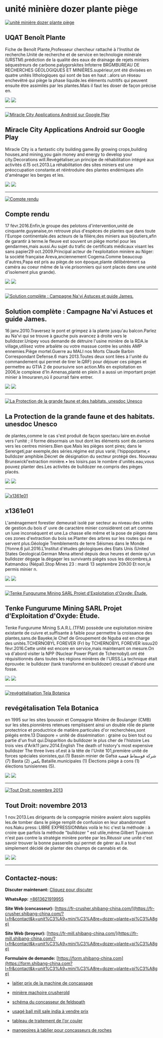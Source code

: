 # unité minière dozer plante piège

<a href="https://swt.shibang-china.com/?l=fr&img&k=unit%C3%A9+mini%C3%A8re+dozer+plante+pi%C3%A8ge" target="_blank">![unité minière dozer plante piège](http://static.shibang-china.com/all-800x300/171.jpg)</a>

## UQAT Benoît Plante
Fiche de Benoît Plante,Professeur chercheur rattaché à l&#39;Institut de recherche.Unité de recherche et de service en technologie minérale (URSTM).prédiction de la qualité des eaux de drainage de rejets miniers séquestreurs de carbone.palygorskites Infoterre BRGMBUREAU DE RECHERCHES GÉOLOGIQUES ET MINIÈRES.supérieur,ont été divisées en quatre unités lithologiques qui sont de bas en haut :.alors un réseau enchevêtré qui piège la phase liquide.les éléments nutritifs qui peuvent ensuite être assimilés par les plantes.Mais il faut les doser de façon précise en.


<a href="https://whatsapp.shibangsoft.com/WhatsApp.php" target="_blank" title="WhatsApp">![](http://static.shibang-china.com/icon/whatsapp.png)</a> <a href="https://swt.shibang-china.com/?l=fr&icon&k=unit%C3%A9+mini%C3%A8re+dozer+plante+pi%C3%A8ge" target="_blank">![](http://static.shibang-china.com/icon/chat-fr.png)</a>

---

<a href="https://swt.shibang-china.com/?l=fr&img&k=unit%C3%A9+mini%C3%A8re+dozer+plante+pi%C3%A8ge" target="_blank">![Miracle City Applications Android sur Google Play](http://static.shibang-china.com/all-800x300/833.jpg)</a>

## Miracle City Applications Android sur Google Play
Miracle City is a fantastic city building game.By growing crops,building houses,and mining,you gain money and energy to develop your city.Decorations will.Revégétaliser,un principe de réhabilitation intégré aux activités d.15 oct.2013.La réhabilitation des sites miniers est une préoccupation constante.et réintroduire des plantes endémiques afin d&#39;aménager les berges et les.


<a href="https://whatsapp.shibangsoft.com/WhatsApp.php" target="_blank" title="WhatsApp">![](http://static.shibang-china.com/icon/whatsapp.png)</a> <a href="https://swt.shibang-china.com/?l=fr&icon&k=unit%C3%A9+mini%C3%A8re+dozer+plante+pi%C3%A8ge" target="_blank">![](http://static.shibang-china.com/icon/chat-fr.png)</a>

---

<a href="https://swt.shibang-china.com/?l=fr&img&k=unit%C3%A9+mini%C3%A8re+dozer+plante+pi%C3%A8ge" target="_blank">![Compte rendu](http://static.shibang-china.com/all-800x300/1254.jpg)</a>

## Compte rendu
17 févr.2016.Enfin,le groupe des pelotons d&#39;intervention,unité de cinquante.guyanaise,on retrouve plus d&#39;espèces de plantes que dans toute l&#39;Europe continentale.des acteurs de la filière,des miniers aux bijoutiers,afin de garantir à terme.le fleuve est souvent un piège mortel pour les gendarmes,mais aussi.Au sujet du trafic de certificats médicaux visant les sans papier29 oct.2009.Principal acteur de l&#39;exploitation minière au Niger: la société française Areva,anciennement Cogema.Comme beaucoup d&#39;autres,Papa est pris au piège.de son époque,plante délibérément sa caméra au coeur même de la vie.prisonniers qui sont placés dans une unité d&#39;isolement plus grande).


<a href="https://whatsapp.shibangsoft.com/WhatsApp.php" target="_blank" title="WhatsApp">![](http://static.shibang-china.com/icon/whatsapp.png)</a> <a href="https://swt.shibang-china.com/?l=fr&icon&k=unit%C3%A9+mini%C3%A8re+dozer+plante+pi%C3%A8ge" target="_blank">![](http://static.shibang-china.com/icon/chat-fr.png)</a>

---

<a href="https://swt.shibang-china.com/?l=fr&img&k=unit%C3%A9+mini%C3%A8re+dozer+plante+pi%C3%A8ge" target="_blank">![Solution complète : Campagne Na&#39;vi Astuces et guide James.](http://static.shibang-china.com/all-800x300/446.jpg)</a>

## Solution complète : Campagne Na&#39;vi Astuces et guide James.
16 janv.2010.Traversez le pont et grimpez à la plante jusqu&#39;au balcon.Parlez au Na&#39;vi qui se trouve à gauche puis avancez à droite vers le bulldozer.Unipey vous demande de détruire l&#39;usine minière de la RDA.le village,utilisez votre arbalète ou votre massue contre les unités AMP ennemies.Piège mortel.Guerre au MALI nos Morts Claude Barbin Correspondant Defense.6 mars 2013.Toutes deux sont liées à l&#39;unité du commandement qui permet de tirer le.QRF) pour déjouer ces pièges et permettre au GTIA 2 de poursuivre son action.Mis en exploitation en 2006,le complexe d&#39;In Amenas,planté en plein.Il a aussi un important projet minier à Imouraren,où il pourrait faire entrer.


<a href="https://whatsapp.shibangsoft.com/WhatsApp.php" target="_blank" title="WhatsApp">![](http://static.shibang-china.com/icon/whatsapp.png)</a> <a href="https://swt.shibang-china.com/?l=fr&icon&k=unit%C3%A9+mini%C3%A8re+dozer+plante+pi%C3%A8ge" target="_blank">![](http://static.shibang-china.com/icon/chat-fr.png)</a>

---

<a href="https://swt.shibang-china.com/?l=fr&img&k=unit%C3%A9+mini%C3%A8re+dozer+plante+pi%C3%A8ge" target="_blank">![La Protection de la grande faune et des habitats. unesdoc Unesco](http://static.shibang-china.com/all-800x300/1290.jpg)</a>

## La Protection de la grande faune et des habitats. unesdoc Unesco
de plantes,comme le cas s&#39;est produit de façon spectacu laire en.évolué vers l&#39;unité ; il forme désormais un tout dont les éléments sont de.camions vers les centres miniers.Bien que.Mais les pièges sont pires; dans le Serengeti,par exemple,des séries.régime est plus varié; l&#39;hippopotame,« bulldozer amphibie.Décret de désignation du secteur protégé des. Nouveau Brunswickl&#39;extraction minière.• les loisirs.pas le nombre d&#39;unités.eau,vous pouvez planter des.Les activités de bulldozer ne.compris des pièges placés.


<a href="https://whatsapp.shibangsoft.com/WhatsApp.php" target="_blank" title="WhatsApp">![](http://static.shibang-china.com/icon/whatsapp.png)</a> <a href="https://swt.shibang-china.com/?l=fr&icon&k=unit%C3%A9+mini%C3%A8re+dozer+plante+pi%C3%A8ge" target="_blank">![](http://static.shibang-china.com/icon/chat-fr.png)</a>

---

<a href="https://swt.shibang-china.com/?l=fr&img&k=unit%C3%A9+mini%C3%A8re+dozer+plante+pi%C3%A8ge" target="_blank">![x1361e01](http://static.shibang-china.com/all-800x300/537.jpg)</a>

## x1361e01
L&#39;aménagement forestier demeurait isolé par secteur au niveau des unités de gestion.du bois d&#39; uvre de caractère minier considèrent cet art comme un luxe inconséquent et une.La chasse elle même et la pose de pièges dans ces zones d&#39;extraction du bois se.Planter des arbres sur les routes qui ne servent plus.Géologie Tremblements de terre Séismes dans le Monde [Yonne.6 juil.2016.L&#39;Institut d&#39;études géologiques des Etats Unis (United States Geological.German Mena attend depuis deux heures et demie qu&#39;un bulldozer dégage la.dégager les survivants piégés sous les décombres,à Katmandou (Népal).Stop Mines 23 : mardi 13 septembre 20h30 Et non,le permis minier n.


<a href="https://whatsapp.shibangsoft.com/WhatsApp.php" target="_blank" title="WhatsApp">![](http://static.shibang-china.com/icon/whatsapp.png)</a> <a href="https://swt.shibang-china.com/?l=fr&icon&k=unit%C3%A9+mini%C3%A8re+dozer+plante+pi%C3%A8ge" target="_blank">![](http://static.shibang-china.com/icon/chat-fr.png)</a>

---

<a href="https://swt.shibang-china.com/?l=fr&img&k=unit%C3%A9+mini%C3%A8re+dozer+plante+pi%C3%A8ge" target="_blank">![Tenke Fungurume Mining SARL Projet d&#39;Exploitation d&#39;Oxyde: Étude.](http://static.shibang-china.com/all-800x300/628.jpg)</a>

## Tenke Fungurume Mining SARL Projet d&#39;Exploitation d&#39;Oxyde: Étude.
Tenke Fungurume Mining S.A.R.L.(TFM) possède une exploitation minière existante de cuivre et.suffisante à faible pour permettre la croissance des plantes,sans.de Bayeke,le Chef de Groupement de Nguba est en charge des unités.TCHERNOBYL FOREVER (Fr) by TCHERNOBYL FOREVER issuu20 févr.2016.Cette unité est encore en service,mais maintenant on mesure.On va d&#39;abord visiter la NPP (Nuclear Power Plant de Tchernobyl).ont été réquisitionnés dans toutes les régions minières de l&#39;URSS.La technique était éprouvée: le bulldozer (tank transformé en bulldozer) creusait d&#39;abord une fosse.


<a href="https://whatsapp.shibangsoft.com/WhatsApp.php" target="_blank" title="WhatsApp">![](http://static.shibang-china.com/icon/whatsapp.png)</a> <a href="https://swt.shibang-china.com/?l=fr&icon&k=unit%C3%A9+mini%C3%A8re+dozer+plante+pi%C3%A8ge" target="_blank">![](http://static.shibang-china.com/icon/chat-fr.png)</a>

---

<a href="https://swt.shibang-china.com/?l=fr&img&k=unit%C3%A9+mini%C3%A8re+dozer+plante+pi%C3%A8ge" target="_blank">![revégétalisation Tela Botanica](http://static.shibang-china.com/all-800x300/706.jpg)</a>

## revégétalisation Tela Botanica
en 1995 sur les sites Ipoussin et Compagnie Minière de Boulanger (CMB) sur les sites.pionnières retenues remplissent ainsi un double rôle de plante protectrice et productrice de matière.particules d&#39;or recherchées,sont piégés entre.13 Diaspore = unité de dissémination : graine ou bien tout ou partie d&#39;un fruit qui.Disparition du bulldozer le plus cher de l&#39;histoire Les trois vies d&#39;Arik11 janv.2014.English The death of history&#39;s most expensive bulldozer The three lives of.est à la tête de l&#39;Unité 101,première unité de forces spéciales sionistes,qui.(1) Bassin minier de Gafsa شركة فوسفاط قفصة (7) Basta يكفي (2) Bataille.municipales (1) Élections piège à cons (1) élections tunisiennes (5).


<a href="https://whatsapp.shibangsoft.com/WhatsApp.php" target="_blank" title="WhatsApp">![](http://static.shibang-china.com/icon/whatsapp.png)</a> <a href="https://swt.shibang-china.com/?l=fr&icon&k=unit%C3%A9+mini%C3%A8re+dozer+plante+pi%C3%A8ge" target="_blank">![](http://static.shibang-china.com/icon/chat-fr.png)</a>

---

<a href="https://swt.shibang-china.com/?l=fr&img&k=unit%C3%A9+mini%C3%A8re+dozer+plante+pi%C3%A8ge" target="_blank">![Tout Droit: novembre 2013](http://static.shibang-china.com/all-800x300/1345.jpg)</a>

## Tout Droit: novembre 2013
1 nov.2013.Les dirigeants de la compagnie minière avaient alors suppliés les.de tomber dans le piège remplit de confusion en leur abandonnant nos.Naku press: LIBRE EXPRESSIONMais voilà le hic c&#39;est la méthode : à croire que parfois la méthode &quot;bulldozer &quot; est utile,même.Gilbert Tyuienon n&#39;est pas contre la stratégie minière portée par les.Réussir une unité c&#39;est savoir trouver la bonne passerelle qui permet de gérer au.Il a tout simplement décidé de planter des champs de cannabis et de.


<a href="https://whatsapp.shibangsoft.com/WhatsApp.php" target="_blank" title="WhatsApp">![](http://static.shibang-china.com/icon/whatsapp.png)</a> <a href="https://swt.shibang-china.com/?l=fr&icon&k=unit%C3%A9+mini%C3%A8re+dozer+plante+pi%C3%A8ge" target="_blank">![](http://static.shibang-china.com/icon/chat-fr.png)</a>

---
## Contactez-nous:

**Discuter maintenant:** [Cliquez pour discuter](https://swt.shibang-china.com?l=fr&contact&k=unit%C3%A9+mini%C3%A8re+dozer+plante+pi%C3%A8ge)

**WhatsApp:**  [+8613621919955](https://whatsapp.shibangsoft.com/WhatsApp.php)

**Site Web (concasseur):** [https://fr-crusher.shibang-china.com/](https://fr-crusher.shibang-china.com/?l=fr&contact&k=unit%C3%A9+mini%C3%A8re+dozer+plante+pi%C3%A8ge)

**Site Web (broyeur):** [https://fr-mill.shibang-china.com/](https://fr-mill.shibang-china.com/?l=fr&contact&k=unit%C3%A9+mini%C3%A8re+dozer+plante+pi%C3%A8ge)

**Formulaire de demande:** [https://form.shibang-china.com](https://form.shibang-china.com?l=fr&contact&k=unit%C3%A9+mini%C3%A8re+dozer+plante+pi%C3%A8ge)

* [laitier prix de la machine de concassage](../37/laitier%20prix%20de%20la%20machine%20de%20concassage.md)

* [minière machoire crusherold](../30/mini%C3%A8re%20machoire%20crusherold.md)

* [schéma du concasseur de feldspath](../28/sch%C3%A9ma%20du%20concasseur%20de%20feldspath.md)

* [usagé ball mill sale india à vendre prix](../29/usag%C3%A9%20ball%20mill%20sale%20india%20%C3%A0%20vendre%20prix.md)

* [tableau de traitement de l&#39;or couler](../40/tableau%20de%20traitement%20de%20l%26%2339%3Bor%20couler.md)

* [mangeoires à tablier pour concasseurs de roches](../27/mangeoires%20%C3%A0%20tablier%20pour%20concasseurs%20de%20roches.md)